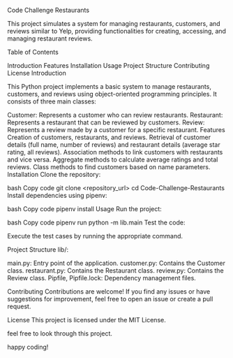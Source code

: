 Code Challenge Restaurants

This project simulates a system for managing restaurants, customers, and reviews similar to Yelp, providing functionalities for creating, accessing, and managing restaurant reviews.

Table of Contents

Introduction Features Installation Usage Project Structure Contributing License Introduction

This Python project implements a basic system to manage restaurants, customers, and reviews using object-oriented programming principles. It consists of three main classes:

Customer: Represents a customer who can review restaurants. Restaurant: Represents a restaurant that can be reviewed by customers. Review: Represents a review made by a customer for a specific restaurant. Features Creation of customers, restaurants, and reviews. Retrieval of customer details (full name, number of reviews) and restaurant details (average star rating, all reviews). Association methods to link customers with restaurants and vice versa. Aggregate methods to calculate average ratings and total reviews. Class methods to find customers based on name parameters. Installation Clone the repository:

bash Copy code git clone <repository_url> cd Code-Challenge-Restaurants Install dependencies using pipenv:

bash Copy code pipenv install Usage Run the project:

bash Copy code pipenv run python -m lib.main Test the code:

Execute the test cases by running the appropriate command.

Project Structure lib/:

main.py: Entry point of the application. customer.py: Contains the Customer class. restaurant.py: Contains the Restaurant class. review.py: Contains the Review class. Pipfile, Pipfile.lock: Dependency management files.

Contributing Contributions are welcome! If you find any issues or have suggestions for improvement, feel free to open an issue or create a pull request.

License This project is licensed under the MIT License.

feel free to look through this project.

happy coding!